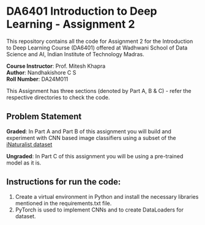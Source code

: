 # DA6401 Introduction to Deep Learning - Assignment 2
This repository contains all the code for Assignment 2 for the Introduction to Deep Learning Course (DA6401) offered at Wadhwani School of Data Science and AI, Indian Institute of Technology Madras. 

**Course Instructor**: Prof. Mitesh Khapra <br>
**Author**: Nandhakishore C S <br>
**Roll Number**: DA24M011 

This Assignment has three sections (denoted by Part A, B & C) - refer the respective directories to check the code. 

## Problem Statement
**Graded**: In Part A and Part B of this assignment you will build and experiment with CNN based image classifiers using a subset of the [iNaturalist dataset](https://storage.googleapis.com/wandb_datasets/nature_12K.zip) <br>

**Ungraded**: In Part C of this assignment you will be using a pre-trained model as it is. 

## Instructions for run the code: 

1. Create a virtual environment in Python and install the necessary libraries mentioned in the requirements.txt file. 
2. PyTorch is used to implement CNNs and to create DataLoaders for dataset. 
